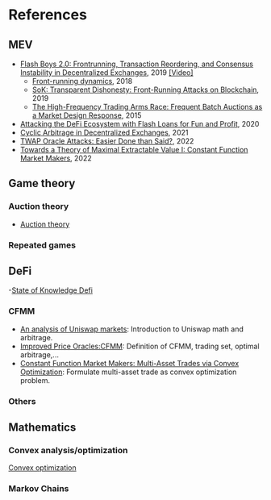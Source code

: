 # References


## MEV

- [Flash Boys 2.0: Frontrunning, Transaction Reordering, and Consensus Instability in Decentralized Exchanges](https://arxiv.org/abs/1904.05234), 2019 [[Video]](https://www.youtube.com/watch?v=vR1v7AQ8i3k)
    - [Front-running dynamics](https://www.sciencedirect.com/science/article/abs/pii/S0022053107000798?via%3Dihub), 2018
    - [SoK: Transparent Dishonesty: Front-Running Attacks on Blockchain](https://papers.ssrn.com/sol3/papers.cfm?abstract_id=3369236), 2019
    - [The High-Frequency Trading Arms Race: Frequent Batch Auctions as a Market Design Response](https://papers.ssrn.com/sol3/papers.cfm?abstract_id=2388265), 2015
- [Attacking the DeFi Ecosystem with Flash Loans for Fun and Profit](https://arxiv.org/pdf/2003.03810.pdf), 2020
- [Cyclic Arbitrage in Decentralized Exchanges](https://dl.acm.org/doi/10.1145/3487553.3524201), 2021
- [TWAP Oracle Attacks: Easier Done than Said?](https://eprint.iacr.org/2022/445.pdf), 2022
- [Towards a Theory of Maximal Extractable Value I: Constant Function Market Makers](https://arxiv.org/abs/2207.11835), 2022
## Game theory

### Auction theory

- [Auction theory](https://www.amazon.com/Auction-Theory-Vijay-Krishna/dp/0123745071)


### Repeated games

## DeFi
-[State of Knowledge Defi](https://arxiv.org/abs/2101.08778)

### CFMM

- [An analysis of Uniswap markets](https://cryptoeconomicsystems.pubpub.org/pub/angeris-uniswap-analysis/release/15): Introduction to Uniswap math and arbitrage.
- [Improved Price Oracles:CFMM](https://dl.acm.org/doi/pdf/10.1145/3419614.3423251): Definition of CFMM, trading set, optimal arbitrage,...
- [Constant Function Market Makers: Multi-Asset Trades
via Convex Optimization](https://arxiv.org/pdf/2107.12484.pdf): Formulate multi-asset trade as convex optimization problem.

### Others

## Mathematics

### Convex analysis/optimization
[Convex optimization](https://web.stanford.edu/~boyd/cvxbook/bv_cvxbook.pdf)

### Markov Chains


